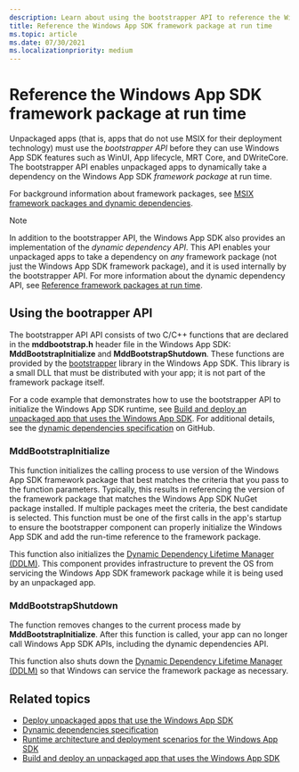 ```yaml
---
description: Learn about using the bootstrapper API to reference the Windows App SDK framework package at run time.
title: Reference the Windows App SDK framework package at run time
ms.topic: article
ms.date: 07/30/2021
ms.localizationpriority: medium
---
```


# Reference the Windows App SDK framework package at run time

Unpackaged apps (that is, apps that do not use MSIX for their deployment technology) must use the *bootstrapper API* before they can use Windows App SDK features such as WinUI, App lifecycle, MRT Core, and DWriteCore. The bootstrapper API enables unpackaged apps to dynamically take a dependency on the Windows App SDK *framework package* at run time.

For background information about framework packages, see [MSIX framework packages and dynamic dependencies](../desktop/modernize/framework-packages/framework-packages-overview.md).

> [!NOTE]
> In addition to the bootstrapper API, the Windows App SDK also provides an implementation of the *dynamic dependency API*. This API enables your unpackaged apps to take a dependency on *any* framework package (not just the Windows App SDK framework package), and it is used internally by the bootstrapper API. For more information about the dynamic dependency API, see [Reference framework packages at run time](../desktop/modernize/framework-packages/use-the-dynamic-dependency-api.md).

## Using the bootrapper API

The bootstrapper API API consists of two C/C++ functions that are declared in the **mddbootstrap.h** header file in the Windows App SDK: **MddBootstrapInitialize** and **MddBootstrapShutdown**. These functions are provided by the [bootstrapper](deployment-architecture.md#bootstrapper) library in the Windows App SDK. This library is a small DLL that must be distributed with your app; it is not part of the framework package itself.

For a code example that demonstrates how to use the bootstrapper API to initialize the Windows App SDK runtime, see [Build and deploy an unpackaged app that uses the Windows App SDK](tutorial-unpackaged-deployment.md). For additional details, see the [dynamic dependencies specification](https://github.com/microsoft/WindowsAppSDK/blob/main/specs/dynamicdependencies/DynamicDependencies.md) on GitHub.

### MddBootstrapInitialize

This function initializes the calling process to use version of the Windows App SDK framework package that best matches the criteria that you pass to the function parameters. Typically, this results in referencing the version of the framework package that matches the Windows App SDK NuGet package installed. If multiple packages meet the criteria, the best candidate is selected. This function must be one of the first calls in the app's startup to ensure the bootstrapper component can properly initialize the Windows App SDK and add the run-time reference to the framework package.

This function also initializes the [Dynamic Dependency Lifetime Manager (DDLM)](deployment-architecture.md#dynamic-dependency-lifetime-manager-ddlm). This component provides infrastructure to prevent the OS from servicing the Windows App SDK framework package while it is being used by an unpackaged app.

### MddBootstrapShutdown

The function removes changes to the current process made by **MddBootstrapInitialize**. After this function is called, your app can no longer call Windows App SDK APIs, including the dynamic dependencies API.

This function also shuts down the [Dynamic Dependency Lifetime Manager (DDLM)](deployment-architecture.md#dynamic-dependency-lifetime-manager-ddlm) so that Windows can service the framework package as necessary.

## Related topics

- [Deploy unpackaged apps that use the Windows App SDK](deploy-unpackaged-apps.md)
- [Dynamic dependencies specification](https://github.com/microsoft/WindowsAppSDK/blob/main/specs/dynamicdependencies/DynamicDependencies.md)
- [Runtime architecture and deployment scenarios for the Windows App SDK](deployment-architecture.md)
- [Build and deploy an unpackaged app that uses the Windows App SDK](tutorial-unpackaged-deployment.md)
